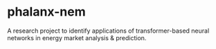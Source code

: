 # phalanx-nem
A research project to identify applications of transformer-based neural networks in energy market analysis &amp; prediction.
